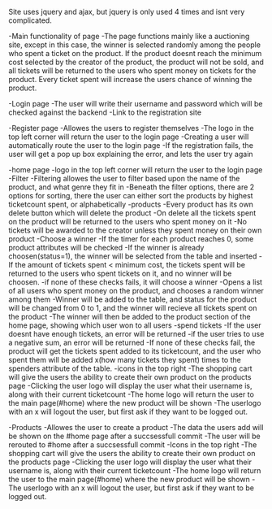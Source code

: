 Site uses jquery and ajax, but jquery is only used 4 times and isnt very complicated.

-Main functionality of page
    -The page functions mainly like a auctioning site, except in this case, the winner is selected randomly among the people who spent a ticket on the product. If the product doesnt reach the minimum cost selected by the creator of the product, the product will not be sold, and all tickets will be returned to the users who spent money on tickets for the product.
    Every ticket spent will increase the users chance of winning the product.

-Login page
    -The user will write their username and password which will be checked against the backend
    -Link to the registration site

-Register page
    -Allowes the users to register themselves
    -The logo in the top left corner will return the user to the login page
    -Creating a user will automatically route the user to the login page
    -If the registration fails, the user will get a pop up box explaining the error, and lets the user try again

-home page
    -logo in the top left corner will return the user to the login page
    -Filter
        -Filtering allowes the user to filter based upon the name of the product, and what genre they fit in
        -Beneath the filter options, there are 2 options for sorting, there the user can either sort the products by highest ticketcount spent, or alphabetically
    -products
        -Every product has its own delete button which will delete the product
            -On delete all the tickets spent on the product will be returned to the users who spent money on it
            -No tickets will be awarded to the creator unless they spent money on their own product
        -Choose a winner
            -If the timer for each product reaches 0, some product attributes will be checked
                -If the winner is already choosen(status=1), the winner will be selected from the table and inserted
                -If the amount of tickets spent < minimum cost, the tickets spent will be returned to the users who spent tickets on it, and no winner will be choosen.
                -if none of these checks fails, it will choose a winner
                    -Opens a list of all users who spent money on the product, and chooses a random winner among them
                    -Winner will be added to the table, and status for the product will be changed from 0 to 1, and the winner will recieve all tickets spent on the product
                    -The winner will then be added to the product section of the home page, showing which user won to all users
        -spend tickets
            -If the user doesnt have enough tickets, an error will be returned
            -if the user tries to use a negative sum, an error will be returned
            -If none of these checks fail, the product will get the tickets spent added to its ticketcount, and the user who spent them will be added x(how many tickets they spent) times to the spenders attribute of the table.
        -icons in the top right
            -The shopping cart will give the users the ability to create their own product on the products page
            -Clicking the user logo will display the user what their username is, along with their current ticketcount
            -The home logo will return the user to the main page(#home) where the new product will be shown
            -The userlogo with an x will logout the user, but first ask if they want to be logged out.

-Products
    -Allowes the user to create a product
    -The data the users add will be shown on the #home page after a succsessfull commit
    -The user will be rerouted to #home after a succsessfull commit
    -Icons in the top right
        -The shopping cart will give the users the ability to create their own product on the products page
        -Clicking the user logo will display the user what their username is, along with their current ticketcount
        -The home logo will return the user to the main page(#home) where the new product will be shown
        -The userlogo with an x will logout the user, but first ask if they want to be logged out.